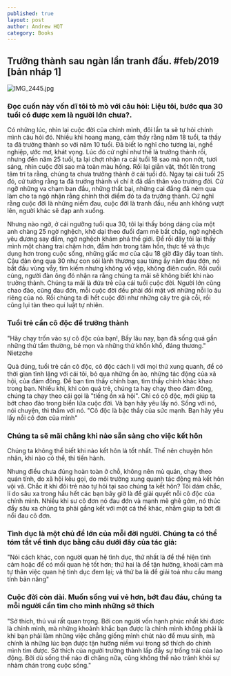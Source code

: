 ```yaml
---
published: true
layout: post
author: Andrew HQT
category: Books
---
```

## Trưởng thành sau ngàn lần tranh đấu. #feb/2019 [bản nháp 1]

![IMG_2445.jpg]({{site.baseurl}}/images/IMG_2445.jpg)

### Đọc cuốn này vốn dĩ tôi tò mò với câu hỏi: **Liệu tôi, bước qua 30 tuổi có được xem là người lớn chưa?**.
  Có những lúc, nhìn lại cuộc đời của chính mình, đôi lần ta sẽ tự hỏi chính mình câu hỏi đó. Nhiều khi hoang mang, cảm thấy rằng năm 18 tuổi, ta thấy ta đã trưởng thành so với năm 10 tuổi. Đã biết lo nghĩ cho tương lai, nghề nghiệp, ước mơ, khát vọng. Lúc đó cứ nghĩ như thế là trưởng thành rồi, nhưng đến năm 25 tuổi, ta lại chợt nhận ra cái tuổi 18 sao mà non nớt, tươi sáng, nhìn cuộc đời sao mà toàn màu hồng. Rồi lại giằn vặt, thốt lên trong tâm trí ta rằng, chúng ta chưa trưởng thành ở cái tuổi đó. Ngay tại cái tuổi 25 đó, cứ tưởng rằng ta đã trưởng thành vì chí ít đã dấn thân vào trường đời. Cứ ngỡ những va chạm ban đầu, những thất bại, những cai đắng đã ném qua làm cho ta ngộ nhận rằng chính thời điểm đó ta đa trưởng thành. Cứ nghĩ rằng cuộc đời là những niềm đau, cuộc đời là tranh đấu, nếu anh không vượt lên, người khác sẽ đạp anh xuống. 

  Nhưng nào ngờ, ở cái ngưỡng tuổi qua 30, tôi lại thấy bóng dáng của một anh chàng 25 ngờ nghệch, khờ dại theo đuổi đam mê bất chấp, ngờ nghệch yêu đương say đắm, ngờ nghệch khám phá thế giới. Để rồi đây tôi lại thấy mình một chàng trai chậm hơn, đầm hơn trong tâm hồn, thực tế và thực dụng hơn trong cuộc sống, những giấc mơ của cậu 18 giờ đây đầy toan tính. Cậu đàn ông qua 30 như con sói lành thương sau từng ấy năm đau đớn, nó bắt đầu vùng vẫy, tìm kiếm nhưng không vồ vập, không điên cuồn. Rồi cuối cùng, người đàn ông đó nhận ra rằng chúng ta mãi sẽ không biết khi nào trưởng thành. Chúng ta mãi là đứa trẻ của cái tuổi cuộc đời. Người lớn cũng chao đảo, cũng đau đớn, mỗi cuộc đời đều phải đối mặt với những nỗi lo âu riêng của nó. Rồi chúng ta đi hết cuộc đời như những cây tre già cỗi, rồi cũng lụi tàn theo qui luật tự nhiên. 

### Tuổi trẻ cần cô độc để trưởng thành
  "Hãy chạy trốn vào sự cô độc của bạn!, 
  Bấy lâu nay, bạn đã sống quá gần những thứ tầm thường, 
  bé mọn và những thứ khốn khổ, đáng thương." Nietzche

  Quả đúng, tuổi trẻ cần cô độc, cô độc cách li với mọi thứ xung quanh, để có thời gian tĩnh lặng với cái tôi, bỏ qua những ồn ào, những tác động của xã hội, của đám đông. Để bạn tìm thấy chính bạn, tìm thấy chính khác khao trong bạn. Nhiều khi, khi còn quá trẻ, chúng ta hay chạy theo đám đông, chúng ta chạy theo cái gọi là "tiếng ồn xã hội". Chỉ có cô độc, mới giúp ta bớt chao đảo trong biển lửa cuộc đời. Và bạn hãy yêu lấy nó. Sống với nó, nói chuyện, thì thầm với nó. 
  "Cô độc là bậc thầy của sức mạnh. Bạn hãy yêu lấy nỗi cô đơn của mình"

### Chúng ta sẽ mãi chẳng khi nào sẵn sàng cho việc kết hôn
  Chúng ta không thể biết khi nào kết hôn là tốt nhất. Thế nên chuyện hôn nhân, khi nào có thể, thì tiến hành.

  Nhưng điều chưa đúng hoàn toàn ở chỗ, không nên mù quán, chạy theo quán tính, do xã hội kêu gọi, do môi trường xung quanh tác động mà kết hôn vội vã. Chắc ít khi đôi trẻ nào tự hỏi tại sao chúng ta kết hôn? Tôi dám chắc, lí do sâu xa trong hầu hết các bạn bây giờ là để giải quyết nỗi cô độc của chính mình. Nhiều khi sư cô đơn nó đau đớn và mạnh mẽ ghê gớm, nó thúc đẩy sâu xa chúng ta phải gắng kết với một cá thể khác, nhằm giúp ta bớt đi nổi đau cô đơn. 


### Tình dục là một chủ đề lớn của mỗi đời người. Chúng ta có thể tóm tắt về tình dục bằng câu dưới đây của tác giả:
  "Nói cách khác, con người quan hệ tình dục, thứ nhất là để thể hiện tình cảm hoặc để có mối quan hệ tốt hơn; thứ hai là để tận hưởng, khoái cảm mà tự thân việc quan hệ tình dục đem lại; và thứ ba là để giải toả nhu cầu mang tính bản năng"

### Cuộc đời còn dài. Muốn sống vui vẻ hơn, bớt đau đáu, chúng ta mỗi người cần tìm cho mình những sở thích
  "Sở thích, thú vui rất quan trọng. Bởi con người vốn hạnh phúc nhất khi được là chính mình, mà những khoảnh khắc bạn được là chính mình không phải là khi bạn phải làm những việc chẳng giống mình chút nào để mưu sinh, mà chính là những lúc bạn được tận hưởng niềm vui trong sở thích do chính mình tìm được. Sở thích của người trưởng thành lấp đầy sự trống trải của lao động. Bởi dù sống thế nào đi chăng nữa, cũng không thể nào tránh khỏi sự nhàm chán trong cuộc sống."
